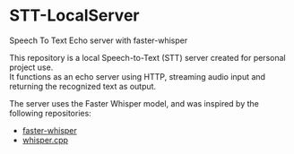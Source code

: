 # STT-LocalServer
Speech To Text Echo server with faster-whisper

This repository is a local Speech-to-Text (STT) server created for personal project use.  
It functions as an echo server using HTTP, streaming audio input and returning the recognized text as output.

The server uses the Faster Whisper model, and was inspired by the following repositories:  
- [faster-whisper](https://github.com/SYSTRAN/faster-whisper)  
- [whisper.cpp](https://github.com/ggerganov/whisper.cpp)
